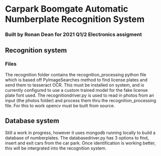 # Carpark Boomgate Automatic Numberplate Recognition System
### Built by Ronan Dean for 2021 Q1/2 Electronics assigment

## Recognition system
### Files
The recognition folder contains the recognition_processing python file which is based off PyImageSearches method to find license plates and send them to tesseract OCR. This must be installed on system, and is currently configured to use a custom trained model for the fake license plate font used. 
The recognitiondriver.py is used to read in photos from an input (the photos folder) and process them thru the recognition_processing file. 
For this to work opencv must be built from source. 

## Database system
Still a work in progress, however it uses mongodb running locally to build a database of numberplates. 
The databasedriver.py has 3 options to find, insert and exit cars from the car park. Once identification is working better, this will be intergrated into the recognition system. 